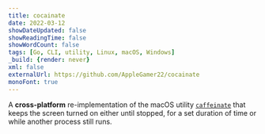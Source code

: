 ```yaml
---
title: cocainate
date: 2022-03-12
showDateUpdated: false
showReadingTime: false
showWordCount: false
tags: [Go, CLI, utility, Linux, macOS, Windows]
_build: {render: never}
xml: false
externalUrl: https://github.com/AppleGamer22/cocainate
monoFont: true
---
```

A **cross-platform** re-implementation of the macOS utility [`caffeinate`](https://github.com/apple-oss-distributions/PowerManagement/tree/main/caffeinate) that keeps the screen turned on either until stopped, for a set duration of time or while another process still runs.
